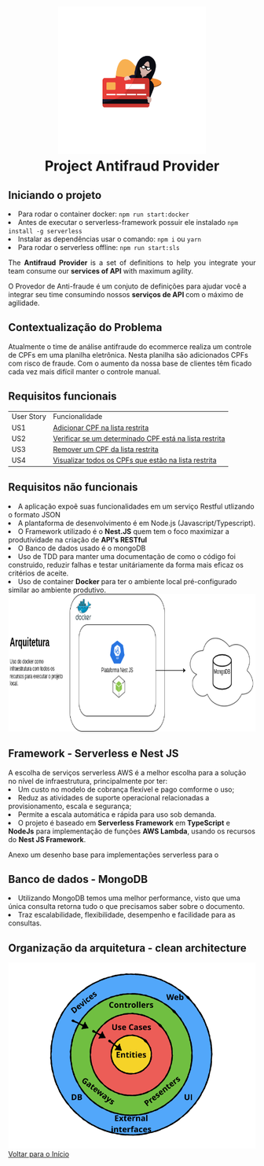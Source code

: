 <h1 id="logo" align="center">
  <a name="logo" href="#"><img src="./documentation/assets/logo.png" alt="Bear Stone Smart Home" width="300"></a>
  <br>
  Project Antifraud Provider
</h1>
<h2> Iniciando o projeto </h2>
<p>
  <li>Para rodar o container docker: <code>npm run start:docker</code></li>

  <li>Antes de executar o serverless-framework possuir ele instalado
  <code>npm install -g serverless</code></li>

  <li>Instalar as dependências usar o comando: <code>npm i</code> ou <code>yarn</code></li>

  <li>Para rodar o serverless offline: <code>npm run start:sls</code></li>

</p>

<p align="justify">
  The <b> Antifraud Provider </b>is a set of definitions to help you integrate your team consume our <b> services of API</b> with maximum agility. 

  O Provedor de Anti-fraude é um conjuto de definições para ajudar você a integrar seu time consumindo nossos <b> serviços de API </b>com o máximo de agilidade.
</p>
<h2>
  Contextualização do Problema
</h2>
Atualmente o time de análise antifraude do ecommerce realiza um controle de CPFs em
uma planilha eletrônica. Nesta planilha são adicionados CPFs com risco de fraude. Com o
aumento da nossa base de clientes têm ficado cada vez mais difícil manter o controle
manual.

<h2>
  Requisitos funcionais
</h2>
<table>
  <tr>
    <td> User Story </td> 
    <td> Funcionalidade </td>
  </tr>
  <tr>
    <td>
     US1
    </td>
    <td>
      <a href="./documentation/US1.md" target=""_blank>
       Adicionar CPF na lista restrita
      </a>
    </td>
  </tr>
  <tr>
    <td> US2</td>
    <td> 
      <a href="./documentation/US2.md">
       Verificar se um determinado CPF está na lista restrita
      </a>
    </td>
  </tr>
  <tr>
    <td> US3</td>
    <td>
      <a href="./documentation/US3.md">
        Remover um CPF da lista restrita
      </a>
    </td>
  </tr>
  <tr>
    <td>
     US4
    </td>
    <td>
      <a href="./documentation/US4.md">
       Visualizar todos os CPFs que estão na lista restrita
      </a>
    </td>
  </tr>
</table>
<h2>
  Requisitos não funcionais
</h2>
<li> A aplicação expoẽ suas funcionalidades em um serviço Restful utlizando o formato JSON
</li>
<li>
A plantaforma de desenvolvimento é em Node.js (Javascript/Typescript).
<li>
 O Framework utilizado é o <b>Nest.JS</b> quem tem o foco maximizar a produtividade na criação de <b>API's RESTful</b>
</li>
<li>
  O Banco de dados usado é o mongoDB
</li>
<li>
  Uso de TDD para manter uma documentação de como o código foi construido, reduzir falhas e testar unitáriamente da forma mais eficaz os critérios de aceite.
</li>
<li>
  Uso de container <b> Docker </b> para ter o ambiente local pré-configurado similar ao ambiente produtivo.
</li>
<img src="./documentation/assets/arquitetura.png" alt="Bear Stone Smart Home" width="900" height="280">
<h2>
  Framework - Serverless e Nest JS
</h2>
A escolha de serviços serverless AWS é a melhor escolha para a  solução no nível de infraestrutura, principalmente por ter:

<li>Um custo no modelo de cobrança flexível e pago comforme o uso;</li>

<li>Reduz as atividades de suporte operacional relacionadas a provisionamento, escala e segurança;</li>

<li> Permite a escala automática e rápida para uso sob demanda.</li>

<li>O projeto é baseado em <b>Serverless Framework</b> em <b>TypeScript</b> e <b>NodeJs</b> para implementação de funções <b>AWS Lambda</b>, usando os recursos do <b>Nest JS Framework</b>.</li>

Anexo um desenho base para implementações serverless para o 
<h2>
  Banco de dados - MongoDB
</h2>
<li>
  Utilizando MongoDB temos uma melhor performance, visto que uma única consulta retorna tudo o que precisamos saber sobre o documento.
</li>
<li>
  Traz escalabilidade, flexibilidade, desempenho e facilidade para as consultas.
</li>

<h2> Organização da arquitetura - clean architecture </h2>
<img src="./documentation/assets/clean-architecture.png"/>
<a href="../README.md">Voltar para o Início</a>
